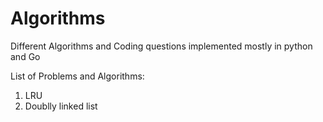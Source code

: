 # Algorithms
Different Algorithms and Coding questions implemented mostly in python and Go

List of Problems and Algorithms:

1. LRU 
2. Doublly linked list
